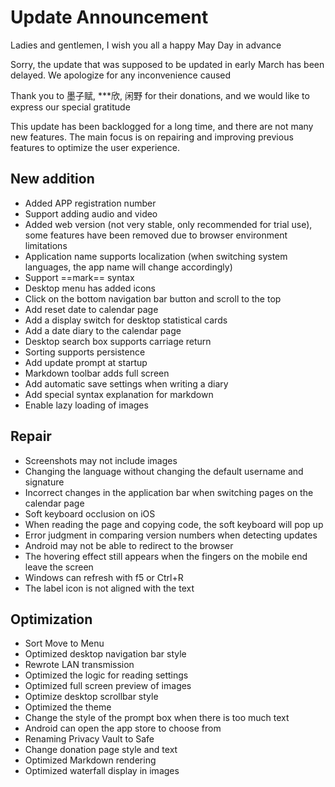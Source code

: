 ﻿# Update Announcement

Ladies and gentlemen, I wish you all a happy May Day in advance

Sorry, the update that was supposed to be updated in early March has been delayed. We apologize for any inconvenience caused

Thank you to 墨子赋, ***欣, 闲野 for their donations, and we would like to express our special gratitude

This update has been backlogged for a long time, and there are not many new features. The main focus is on repairing and improving previous features to optimize the user experience.

## New addition

- Added APP registration number
- Support adding audio and video
- Added web version (not very stable, only recommended for trial use), some features have been removed due to browser environment limitations
- Application name supports localization (when switching system languages, the app name will change accordingly)
- Support ==mark== syntax
- Desktop menu has added icons
- Click on the bottom navigation bar button and scroll to the top
- Add reset date to calendar page
- Add a display switch for desktop statistical cards
- Add a date diary to the calendar page
- Desktop search box supports carriage return
- Sorting supports persistence
- Add update prompt at startup
- Markdown toolbar adds full screen
- Add automatic save settings when writing a diary
- Add special syntax explanation for markdown
- Enable lazy loading of images

## Repair

- Screenshots may not include images
- Changing the language without changing the default username and signature
- Incorrect changes in the application bar when switching pages on the calendar page
- Soft keyboard occlusion on iOS
- When reading the page and copying code, the soft keyboard will pop up
- Error judgment in comparing version numbers when detecting updates
- Android may not be able to redirect to the browser
- The hovering effect still appears when the fingers on the mobile end leave the screen
- Windows can refresh with f5 or Ctrl+R
- The label icon is not aligned with the text

## Optimization

- Sort Move to Menu
- Optimized desktop navigation bar style
- Rewrote LAN transmission
- Optimized the logic for reading settings
- Optimized full screen preview of images
- Optimize desktop scrollbar style
- Optimized the theme
- Change the style of the prompt box when there is too much text
- Android can open the app store to choose from
- Renaming Privacy Vault to Safe
- Change donation page style and text
- Optimized Markdown rendering
- Optimized waterfall display in images